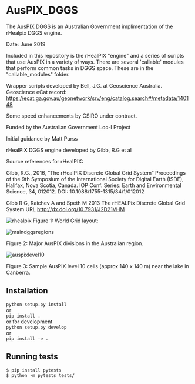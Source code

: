 # AusPIX_DGGS
The AusPIX DGGS is an Australian Government implimentation of the rHealpix DGGS engine.

Date: June 2019

Included in this repository is the rHealPIX "engine" and a series of scripts that use AusPIX in a variety of ways.
There are several 'callable' modules that perform common tasks in DGGS space. These are in the "callable_modules" folder.

Wrapper scripts developed by Bell, J.G. at Geoscience Australia.
Geoscience eCat record: https://ecat.ga.gov.au/geonetwork/srv/eng/catalog.search#/metadata/140148

Some speed enhancements by CSIRO under contract.

Funded by the Australian Government Loc-I Project

Initial guidance by Matt Purss

rHealPIX DGGS engine developed by Gibb, R.G et al

Source references for rHealPIX:

Gibb, R.G., 2016, “The rHealPIX Discrete Global Grid System” Proceedings of the 9th Symposium of the International Society for Digital Earth (ISDE), Halifax, Nova Scotia, Canada. IOP Conf. Series: Earth and Environmental Science, 34, 012012. DOI: 10.1088/1755-1315/34/1/012012

Gibb R G, Raichev A and Speth M 2013 The rHEALPix Discrete Global Grid System URL http://dx.doi.org/10.7931/J2D21VHM




![rhealpix](https://user-images.githubusercontent.com/23160509/53066271-23aa4680-3523-11e9-8e6c-2f042f9befbf.png)
Figure 1: World Grid layout:

![maindggsregions](https://user-images.githubusercontent.com/23160509/53380635-35c43300-39c2-11e9-90ea-e457d03b8726.png)

Figure 2: Major AusPIX divisions in the Australian region.

![auspixlevel10](https://user-images.githubusercontent.com/23160509/53381199-1cbc8180-39c4-11e9-86d2-8a7a12b50faf.png)

Figure 3:  Sample AusPIX level 10 cells (approx 140 x 140 m) near the lake in Canberra.


 
## Installation 

`python setup.py install`  
or   
`pip install .`   
or for development  
`python setup.py develop`  
or   
`pip install -e .`

## Running tests

``` 
$ pip install pytests
$ python -m pytests tests/
```


